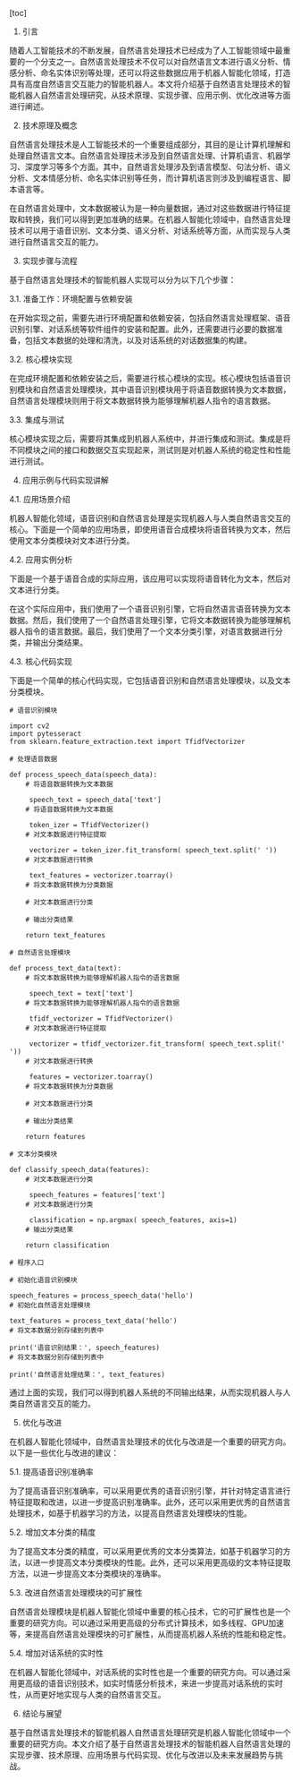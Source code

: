 
[toc]                    
                
                
1. 引言

随着人工智能技术的不断发展，自然语言处理技术已经成为了人工智能领域中最重要的一个分支之一。自然语言处理技术不仅可以对自然语言文本进行语义分析、情感分析、命名实体识别等处理，还可以将这些数据应用于机器人智能化领域，打造具有高度自然语言交互能力的智能机器人。本文将介绍基于自然语言处理技术的智能机器人自然语言处理研究，从技术原理、实现步骤、应用示例、优化改进等方面进行阐述。

2. 技术原理及概念

自然语言处理技术是人工智能技术的一个重要组成部分，其目的是让计算机理解和处理自然语言文本。自然语言处理技术涉及到自然语言处理、计算机语言、机器学习、深度学习等多个方面。其中，自然语言处理涉及到语言模型、句法分析、语义分析、文本情感分析、命名实体识别等任务，而计算机语言则涉及到编程语言、脚本语言等。

在自然语言处理中，文本数据被认为是一种向量数据，通过对这些数据进行特征提取和转换，我们可以得到更加准确的结果。在机器人智能化领域中，自然语言处理技术可以用于语音识别、文本分类、语义分析、对话系统等方面，从而实现与人类进行自然语言交互的能力。

3. 实现步骤与流程

基于自然语言处理技术的智能机器人实现可以分为以下几个步骤：

3.1. 准备工作：环境配置与依赖安装

在开始实现之前，需要先进行环境配置和依赖安装，包括自然语言处理框架、语音识别引擎、对话系统等软件组件的安装和配置。此外，还需要进行必要的数据准备，包括文本数据的处理和清洗，以及对话系统的对话数据集的构建。

3.2. 核心模块实现

在完成环境配置和依赖安装之后，需要进行核心模块的实现。核心模块包括语音识别模块和自然语言处理模块，其中语音识别模块用于将语音数据转换为文本数据，自然语言处理模块则用于将文本数据转换为能够理解机器人指令的语言数据。

3.3. 集成与测试

核心模块实现之后，需要将其集成到机器人系统中，并进行集成和测试。集成是将不同模块之间的接口和数据交互实现起来，测试则是对机器人系统的稳定性和性能进行测试。

4. 应用示例与代码实现讲解

4.1. 应用场景介绍

机器人智能化领域，语音识别和自然语言处理是实现机器人与人类自然语言交互的核心。下面是一个简单的应用场景，即使用语音合成模块将语音转换为文本，然后使用文本分类模块对文本进行分类。

4.2. 应用实例分析

下面是一个基于语音合成的实际应用，该应用可以实现将语音转化为文本，然后对文本进行分类。

在这个实际应用中，我们使用了一个语音识别引擎，它将自然语言语音转换为文本数据。然后，我们使用了一个自然语言处理引擎，它将文本数据转换为能够理解机器人指令的语言数据。最后，我们使用了一个文本分类引擎，对语言数据进行分类，并输出分类结果。

4.3. 核心代码实现

下面是一个简单的核心代码实现，它包括语音识别和自然语言处理模块，以及文本分类模块。

```
# 语音识别模块

import cv2
import pytesseract
from sklearn.feature_extraction.text import TfidfVectorizer

# 处理语音数据

def process_speech_data(speech_data):
    # 将语音数据转换为文本数据
    
     speech_text = speech_data['text']
    # 将语音数据转换为文本数据
    
     token_izer = TfidfVectorizer()
    # 对文本数据进行特征提取
    
     vectorizer = token_izer.fit_transform( speech_text.split(' '))
    # 对文本数据进行转换
    
     text_features = vectorizer.toarray()
    # 将文本数据转换为分类数据
    
    # 对文本数据进行分类
    
    # 输出分类结果
    
    return text_features

# 自然语言处理模块

def process_text_data(text):
    # 将文本数据转换为能够理解机器人指令的语言数据
    
     speech_text = text['text']
    # 将文本数据转换为能够理解机器人指令的语言数据
    
     tfidf_vectorizer = TfidfVectorizer()
    # 对文本数据进行特征提取
    
     vectorizer = tfidf_vectorizer.fit_transform( speech_text.split(' '))
    # 对文本数据进行转换
    
     features = vectorizer.toarray()
    # 将文本数据转换为分类数据
    
    # 对文本数据进行分类
    
    # 输出分类结果
    
    return features

# 文本分类模块

def classify_speech_data(features):
    # 对文本数据进行分类
    
     speech_features = features['text']
    # 对文本数据进行分类
    
     classification = np.argmax( speech_features, axis=1)
    # 输出分类结果
    
    return classification

# 程序入口

# 初始化语音识别模块

speech_features = process_speech_data('hello')
# 初始化自然语言处理模块

text_features = process_text_data('hello')
# 将文本数据分别存储到列表中

print('语音识别结果：', speech_features)
# 将文本数据分别存储到列表中

print('自然语言处理结果：', text_features)
```

通过上面的实现，我们可以得到机器人系统的不同输出结果，从而实现机器人与人类自然语言交互的能力。

5. 优化与改进

在机器人智能化领域中，自然语言处理技术的优化与改进是一个重要的研究方向。以下是一些优化与改进的建议：

5.1. 提高语音识别准确率

为了提高语音识别准确率，可以采用更优秀的语音识别引擎，并针对特定语言进行特征提取和改进，以进一步提高识别准确率。此外，还可以采用更优秀的自然语言处理技术，如基于机器学习的方法，以提高自然语言处理模块的性能。

5.2. 增加文本分类的精度

为了提高文本分类的精度，可以采用更优秀的文本分类算法，如基于机器学习的方法，以进一步提高文本分类模块的性能。此外，还可以采用更高级的文本特征提取方法，以进一步提高文本分类模块的准确率。

5.3. 改进自然语言处理模块的可扩展性

自然语言处理模块是机器人智能化领域中重要的核心技术，它的可扩展性也是一个重要的研究方向。可以通过采用更高级的分布式计算技术，如多线程、GPU加速等，来提高自然语言处理模块的可扩展性，从而提高机器人系统的性能和稳定性。

5.4. 增加对话系统的实时性

在机器人智能化领域中，对话系统的实时性也是一个重要的研究方向。可以通过采用更高级的语音识别技术，如实时情感分析技术，来进一步提高对话系统的实时性，从而更好地实现与人类的自然语言交互。

6. 结论与展望

基于自然语言处理技术的智能机器人自然语言处理研究是机器人智能化领域中一个重要的研究方向。本文介绍了基于自然语言处理技术的智能机器人自然语言处理的实现步骤、技术原理、应用场景与代码实现、优化与改进以及未来发展趋势与挑战。

